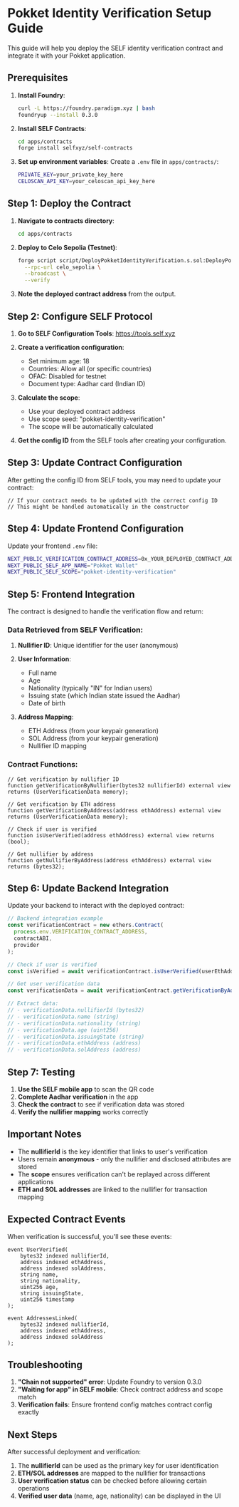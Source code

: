 # Pokket Identity Verification Setup Guide

This guide will help you deploy the SELF identity verification contract and integrate it with your Pokket application.

## Prerequisites

1. **Install Foundry**:
   ```bash
   curl -L https://foundry.paradigm.xyz | bash
   foundryup --install 0.3.0
   ```

2. **Install SELF Contracts**:
   ```bash
   cd apps/contracts
   forge install selfxyz/self-contracts
   ```

3. **Set up environment variables**:
   Create a `.env` file in `apps/contracts/`:
   ```bash
   PRIVATE_KEY=your_private_key_here
   CELOSCAN_API_KEY=your_celoscan_api_key_here
   ```

## Step 1: Deploy the Contract

1. **Navigate to contracts directory**:
   ```bash
   cd apps/contracts
   ```

2. **Deploy to Celo Sepolia (Testnet)**:
   ```bash
   forge script script/DeployPokketIdentityVerification.s.sol:DeployPokketIdentityVerification \
     --rpc-url celo_sepolia \
     --broadcast \
     --verify
   ```

3. **Note the deployed contract address** from the output.

## Step 2: Configure SELF Protocol

1. **Go to SELF Configuration Tools**: https://tools.self.xyz

2. **Create a verification configuration**:
   - Set minimum age: 18
   - Countries: Allow all (or specific countries)
   - OFAC: Disabled for testnet
   - Document type: Aadhar card (Indian ID)

3. **Calculate the scope**:
   - Use your deployed contract address
   - Use scope seed: "pokket-identity-verification"
   - The scope will be automatically calculated

4. **Get the config ID** from the SELF tools after creating your configuration.

## Step 3: Update Contract Configuration

After getting the config ID from SELF tools, you may need to update your contract:

```solidity
// If your contract needs to be updated with the correct config ID
// This might be handled automatically in the constructor
```

## Step 4: Update Frontend Configuration

Update your frontend `.env` file:

```bash
NEXT_PUBLIC_VERIFICATION_CONTRACT_ADDRESS=0x_YOUR_DEPLOYED_CONTRACT_ADDRESS
NEXT_PUBLIC_SELF_APP_NAME="Pokket Wallet"
NEXT_PUBLIC_SELF_SCOPE="pokket-identity-verification"
```

## Step 5: Frontend Integration

The contract is designed to handle the verification flow and return:

### Data Retrieved from SELF Verification:

1. **Nullifier ID**: Unique identifier for the user (anonymous)
2. **User Information**:
   - Full name
   - Age  
   - Nationality (typically "IN" for Indian users)
   - Issuing state (which Indian state issued the Aadhar)
   - Date of birth

3. **Address Mapping**:
   - ETH Address (from your keypair generation)
   - SOL Address (from your keypair generation)
   - Nullifier ID mapping

### Contract Functions:

```solidity
// Get verification by nullifier ID
function getVerificationByNullifier(bytes32 nullifierId) external view returns (UserVerificationData memory);

// Get verification by ETH address
function getVerificationByAddress(address ethAddress) external view returns (UserVerificationData memory);

// Check if user is verified
function isUserVerified(address ethAddress) external view returns (bool);

// Get nullifier by address
function getNullifierByAddress(address ethAddress) external view returns (bytes32);
```

## Step 6: Update Backend Integration

Update your backend to interact with the deployed contract:

```typescript
// Backend integration example
const verificationContract = new ethers.Contract(
  process.env.VERIFICATION_CONTRACT_ADDRESS,
  contractABI,
  provider
);

// Check if user is verified
const isVerified = await verificationContract.isUserVerified(userEthAddress);

// Get user verification data
const verificationData = await verificationContract.getVerificationByAddress(userEthAddress);

// Extract data:
// - verificationData.nullifierId (bytes32)
// - verificationData.name (string)
// - verificationData.nationality (string)
// - verificationData.age (uint256)
// - verificationData.issuingState (string)
// - verificationData.ethAddress (address)
// - verificationData.solAddress (address)
```

## Step 7: Testing

1. **Use the SELF mobile app** to scan the QR code
2. **Complete Aadhar verification** in the app
3. **Check the contract** to see if verification data was stored
4. **Verify the nullifier mapping** works correctly

## Important Notes

- The **nullifierId** is the key identifier that links to user's verification
- Users remain **anonymous** - only the nullifier and disclosed attributes are stored
- The **scope** ensures verification can't be replayed across different applications
- **ETH and SOL addresses** are linked to the nullifier for transaction mapping

## Expected Contract Events

When verification is successful, you'll see these events:

```solidity
event UserVerified(
    bytes32 indexed nullifierId,
    address indexed ethAddress, 
    address indexed solAddress,
    string name,
    string nationality,
    uint256 age,
    string issuingState,
    uint256 timestamp
);

event AddressesLinked(
    bytes32 indexed nullifierId,
    address indexed ethAddress,
    address indexed solAddress
);
```

## Troubleshooting

1. **"Chain not supported" error**: Update Foundry to version 0.3.0
2. **"Waiting for app" in SELF mobile**: Check contract address and scope match
3. **Verification fails**: Ensure frontend config matches contract config exactly

## Next Steps

After successful deployment and verification:

1. The **nullifierId** can be used as the primary key for user identification
2. **ETH/SOL addresses** are mapped to the nullifier for transactions
3. **User verification status** can be checked before allowing certain operations
4. **Verified user data** (name, age, nationality) can be displayed in the UI